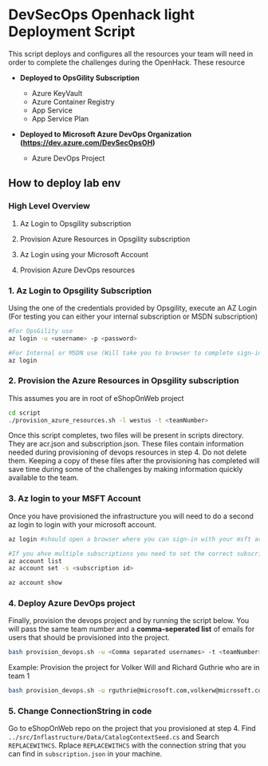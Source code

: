 # DevSecOps Openhack light Deployment Script

This script deploys and configures all the resources your team will need in order to complete the challenges during the OpenHack.  These resource

* **Deployed to OpsGility Subscription**
  * Azure KeyVault
  * Azure Container Registry
  * App Service
  * App Service Plan

* **Deployed to Microsoft Azure DevOps Organization (<https://dev.azure.com/DevSecOpsOH>)**
  * Azure DevOps Project

## How to deploy lab env

### High Level Overview

1. Az Login to Opsgility subscription

2. Provision Azure Resources in Opsgility subscription

3. Az Login using your Microsoft Account

4. Provision Azure DevOps resources

### 1. Az Login to Opsgility Subscription

Using the one of the credentials provided by Opsgility, execute an AZ Login (For testing you can either your internal subscription or MSDN subscription)

```bash
#For OpsGility use
az login -u <username> -p <password>

#For Internal or MSDN use (Will take you to browser to complete sign-in)
az login
```

### 2. Provision the Azure Resources in Opsgility subscription

This assumes you are in root of eShopOnWeb project

```bash
cd script
./provision_azure_resources.sh -l westus -t <teamNumber>
```

Once this script completes, two files will be present in scripts directory. They are acr.json and subscription.json.  These files contain information needed during provisioning of devops resources in step 4.  Do not delete them. Keeping a copy of these files after the provisioning has completed will save time during some of the challenges by making information quickly available to the team.

### 3. Az login to your MSFT Account

Once you have provisioned the infrastructure you will need to do a second az login to login with your microsoft account.

``` Bash
az login #should open a browser where you can sign-in with your msft account.

#If you ahve multiple subscriptions you need to set the correct subscription
az account list
az account set -s <subscription id>

az account show
```

### 4. Deploy Azure DevOps project

Finally, provision the devops project and by running the script below.  You will pass the same team number and a **comma-seperated list** of emails for users that should be provisioned into the project.

```bash
bash provision_devops.sh -u <Comma separated usernames> -t <teamNumber>
```

Example: Provision the project for Volker Will and Richard Guthrie who are in team 1

```bash
bash provision_devops.sh -u rguthrie@microsoft.com,volkerw@microsoft.com -t 1

```
### 5. Change ConnectionString in code

Go to eShopOnWeb repo on the project that you provisioned at step 4.
Find `../src/Inflastructure/Data/CatalogContextSeed.cs` and Search `REPLACEWITHCS`.
Rplace `REPLACEWITHCS` with the connection string that you can find in `subscription.json` in your machine. 

